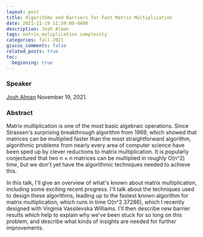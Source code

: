 ```yaml
---
layout: post
title: Algorithms and Barriers for Fast Matrix Multiplication
date: 2021-11-19 11:59:00-0400
description: Josh Alman
tags: matrix_muliplication complexity
categories: fall-2021
giscus_comments: false
related_posts: true
toc:
  beginning: true
---
```


### Speaker 

[Josh Alman](https://joshalman.com)
November 19, 2021. 


### Abstract

Matrix multiplication is one of the most basic algebraic operations. Since Strassen's surprising breakthrough algorithm from 1969, which showed that matrices can be multiplied faster than the most straightforward algorithm, algorithmic problems from nearly every area of computer science have been sped up by clever reductions to matrix multiplication. It is popularly conjectured that two n × n matrices can be multiplied in roughly O(n^2) time, but we don't yet have the algorithmic techniques needed to achieve this.

In this talk, I'll give an overview of what's known about matrix multiplication, including some exciting recent progress. I'll talk about the techniques used to design these algorithms, leading up to the fastest known algorithm for matrix multiplication, which runs in time O(n^2.37286), which I recently designed with Virginia Vassilevska Williams. I'll then describe new barrier results which help to explain why we've been stuck for so long on this problem, and describe what kinds of insights are needed for further improvements.
